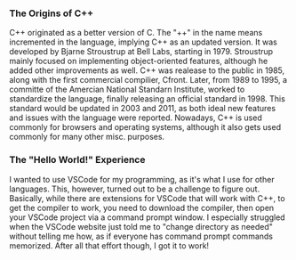 ### The Origins of C++

C++ originated as a better version of C. The "++" in the name means incremented in the language, implying C++ as an updated version. 
It was developed by Bjarne Stroustrup at Bell Labs, starting in 1979. Stroustrup mainly focused on implementing object-oriented features, although he added other improvements as well.
C++ was realease to the public in 1985, along with the first commercial compilier, Cfront. Later, from 1989 to 1995, a committe of the Amercian National Standarn Institute, worked to standardize the language, finally releasing an official standard in 1998.
This standard would be updated in 2003 and 2011, as both ideal new features and issues with the language were reported.
Nowadays, C++ is used commonly for browsers and operating systems, although it also gets used commonly for many other misc. purposes.



### The "Hello World!" Experience

I wanted to use VSCode for my programming, as it's what I use for other languages. This, however, turned out to be a challenge to figure out.
Basically, while there are extensions for VSCode that will work with C++, to get the compiler to work, you need to download the compiler, then open your VSCode project via a command prompt window. I especially struggled when the VSCode website just told me to "change directory as needed" without telling me how, as if everyone has command prompt commands memorized.
After all that effort though, I got it to work!
